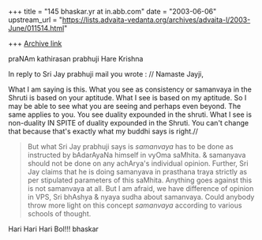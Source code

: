 +++
title = "145 bhaskar.yr at in.abb.com"
date = "2003-06-06"
upstream_url = "https://lists.advaita-vedanta.org/archives/advaita-l/2003-June/011514.html"

+++
[Archive link](https://lists.advaita-vedanta.org/archives/advaita-l/2003-June/011514.html)


praNAm kathirasan prabhuji
Hare Krishna

In reply to Sri Jay prabhuji mail you wrote :
//
Namaste Jayji,

What I am saying is this. What you see as consistency or samanvaya in the
Shruti is based on your aptitude. What I see is based on my aptitude. So I
may be able to see what you are seeing and perhaps even beyond. The same
applies to you.  You see duality expounded in the shruti. What I see is
non-duality IN SPITE of duality expounded in the Shruti. You can't change
that because that's exactly what my buddhi says is right.//

>  But what Sri Jay prabhuji says is *samanvaya* has to be done as
instructed by bAdarAyaNa himself in vyOma saMhita.  & samanyava should not
be done on any achArya's individual opinion. Further, Sri Jay claims that
he is doing samanyava in prasthana traya strictly as per stipulated
parameters of this saMhita. Anything goes against this is not samanvaya at
all.  But I am afraid, we have difference of opinion in VPS, Sri bhAshya &
nyaya sudha about samanvaya.  Could anybody throw more light on this
concept *samanvaya* according to various schools of thought.

Hari Hari Hari Bol!!!
bhaskar



